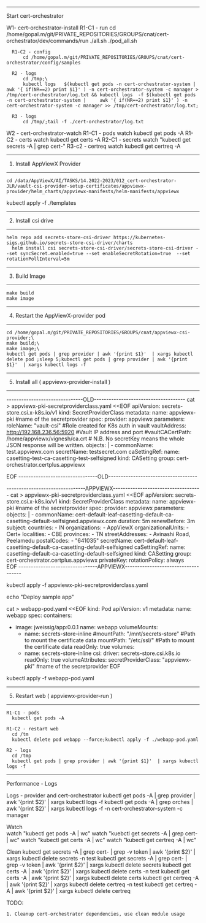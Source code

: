------------------------------------------------------------------------------------------------------------------------
Start cert-orchestrator

W1- cert-orchestrator-install
      R1-C1 - run
          cd /home/gopal.m/git/PRIVATE_REPOSITORIES/GROUPS/cnat/cert-orchestrator/dev/commands/run
          ./all.sh
          ./pod_all.sh
        
      R1-C2 - config
          cd /home/gopal.m/git/PRIVATE_REPOSITORIES/GROUPS/cnat/cert-orchestrator/config/samples

      R2 - logs
          cd /tmp;\
          kubectl logs   $(kubectl get pods -n cert-orchestrator-system |     awk '{ if(NR==2) print $1}' ) -n cert-orchestrator-system -c manager > /tmp/cert-orchestrator/log.txt && kubectl logs  -f $(kubectl get pods -n cert-orchestrator-system |     awk '{ if(NR==2) print $1}' ) -n cert-orchestrator-system -c manager >> /tmp/cert-orchestrator/log.txt;
      
      R3 - logs          
          cd /tmp/;tail -f ./cert-orchestrator/log.txt

W2 - cert-orchestrator-watch
      R1-C1 - pods
          watch kubectl get pods -A
      R1-C2 - certs
          watch kubectl get certs -A
      R2-C1 - secrets
          watch "kubectl get secrets -A | grep cert-"
      R3-c2 - certreq
          watch kubectl get certreq -A

------------------------------------------------------------------------------------------------------------------------
1. Install AppViewX Provider
------------------------------------------------------------------------------------------------------------------------
    
    cd /data/AppViewX/AI/TASKS/14.2022-2023/012_cert-orchestrator-JLR/vault-csi-provider-setup-certificates/appviewx-provider/helm_charts/appviewx-manifests/helm-manifests/appviewx
kubectl apply -f ./templates

------------------------------------------------------------------------------------------------------------------------
2. Install csi drive
----------------------------------------------------------------------------------------------------------------------------------------
	
    helm repo add secrets-store-csi-driver https://kubernetes-sigs.github.io/secrets-store-csi-driver/charts
	  helm install csi secrets-store-csi-driver/secrets-store-csi-driver --set syncSecret.enabled=true --set enableSecretRotation=true  --set rotationPollInterval=5m

----------------------------------------------------------------------------------------------------------------------------------------
3. Build Image
----------------------------------------------------------------------------------------------------------------------------------------

    make build
    make image

----------------------------------------------------------------------------------------------------------------------------------------
4. Restart the AppViewX-provider pod
----------------------------------------------------------------------------------------------------------------------------------------
    
    cd /home/gopal.m/git/PRIVATE_REPOSITORIES/GROUPS/cnat/appviewx-csi-provider;\
    make build;\
    make image;\
    kubectl get pods | grep provider | awk '{print $1}'  | xargs kubectl delete pod ;sleep 5;kubectl get pods | grep provider | awk '{print $1}'  | xargs kubectl logs -f 

----------------------------------------------------------------------------------------------------------------------------------------
5. Install all ( appviewx-provider-install )
----------------------------------------------------------------------------------------------------------------------------------------
<!-- 
cd /tmp
echo "Create Service Account"

cat > appviewx-auth-service-account.yaml <<EOF
---
apiVersion: rbac.authorization.k8s.io/v1
kind: ClusterRoleBinding
metadata:
   name: role-tokenreview-binding
   namespace: default
roleRef:
   apiGroup: rbac.authorization.k8s.io
   kind: ClusterRole
   name: system:auth-delegator
subjects:
- kind: ServiceAccount
  name: appviewx-auth    #Replace your custom service account name
  namespace: default  #Replace your custom namespace name here
EOF

kubectl create sa appviewx-auth
kubectl apply -f apviewx-auth-service-account.yaml

echo "Export Service account information for creating K8s auth"

export APPVIEWX_SA_NAME=$(kubectl get sa appviewx-auth --output jsonpath="{.secrets[*]['name']}")
export SA_JWT_TOKEN=$(kubectl get secret $APPVIEWX_SA_NAME --output 'go-template={{ .data.token }}' | base64 --decode)
export SA_CA_CRT=$(kubectl config view --raw --minify --flatten --output 'jsonpath={.clusters[].cluster.certificate-authority-data}' | base64 --decode)
export K8S_HOST=$(kubectl config view --raw --minify --flatten  --output 'jsonpath={.clusters[].cluster.server}')

echo $APPVIEWX_SA_NAME
echo $SA_JWT_TOKEN
echo $SA_CA_CRT
echo $K8S_HOST


echo "******* Setup kubernetes auth in vault 
( Manual 1. enable auth method -> kubernetes 2. echo $SA_CA_CRT format with certlogic.com 3. copy jwt token 4. disable jwt verifier  5. Access-> kubernetes create role   (pki_int_role - ISSUER ROLE ), 6. vault allowed domain demo.com"

read -p "Press any key to continue... " -n1 -s 

echo "******* Setup PKI engine in vault -> \
( *** DOCUMENT vault-setup )"

echo "Create secret provider class to talk to vault"

echo "( ************ create a role in pki_int )" -->

-------------------------------OLD-------------------------------------
cat > appviewx-pki-secretproviderclass.yaml <<EOF
apiVersion: secrets-store.csi.x-k8s.io/v1
kind: SecretProviderClass
metadata:
  name: appviewx-pki #name of the secretprovider
spec:
  provider: appviewx
  parameters:
    roleName: "vault-csi"  #Role created for K8s auth in vault
    vaultAddress: http://192.168.236.56:5920  #Vault IP address and port
    #vaultCACertPath: /home/appviewx/vignesh/ca.crt
    # N.B. No secretKey means the whole JSON response will be written.
    objects: |
      - commonName: test.appviewx.com
        secretName: testsecret.com
        caSettingRef: 
          name: casetting-test-ca-casetting-test-selfsigned
          kind: CASetting
          group: cert-orchestrator.certplus.appviewx        
          
EOF
--------------------------------OLD------------------------------------

--------------------------------APPVIEWX------------------------------------
cat > appviewx-pki-secretproviderclass.yaml <<EOF
apiVersion: secrets-store.csi.x-k8s.io/v1
kind: SecretProviderClass
metadata:
  name: appviewx-pki #name of the secretprovider
spec:
  provider: appviewx
  parameters:
    objects: |
      - commonName: cert-default-leaf-casetting-default-ca-casetting-default-selfsigned.appviewx.com
        duration: 5m
        renewBefore: 3m
        subject:
          countries:
          - IN
          organizations:
          - AppViewX
          organizationalUnits:
          - Cert+
          localities:
          - CBE
          provinces:
          - TN
          streetAddresses:
          - Avinashi Road, Peelamedu
          postalCodes:
          - "641035"
        secretName: cert-default-leaf-casetting-default-ca-casetting-default-selfsigned
        caSettingRef: 
          name: casetting-default-ca-casetting-default-selfsigned
          kind: CASetting
          group: cert-orchestrator.certplus.appviewx
        privateKey:
          rotationPolicy: always          
EOF
--------------------------------APPVIEWX------------------------------------

kubectl apply -f appviewx-pki-secretproviderclass.yaml

echo "Deploy sample app"

cat > webapp-pod.yaml <<EOF
kind: Pod
apiVersion: v1
metadata:
  name: webapp
spec:
  containers:
  - image: jweissig/app:0.0.1
    name: webapp
    volumeMounts:
    - name: secrets-store-inline
      #mountPath: "/mnt/secrets-store" #Path to mount the certificate data
      mountPath: "/etc/ssl/"           #Path to mount the certificate data
      readOnly: true
  volumes:
    - name: secrets-store-inline
      csi:
        driver: secrets-store.csi.k8s.io
        readOnly: true
        volumeAttributes:
          secretProviderClass: "appviewx-pki" #name of the secretprovider
EOF

kubectl apply -f webapp-pod.yaml

----------------------------------------------------------------------------------------------------------------------------------------
5. Restart web ( appviewx-provider-run )
----------------------------------------------------------------------------------------------------------------------------------------
    R1-C1 - pods
      kubectl get pods -A

    R1-C2 - restart web
      cd /tm
      kubectl delete pod webapp --force;kubectl apply -f ./webapp-pod.yaml

    R2 - logs
      cd /tmp
      kubectl get pods | grep provider | awk '{print $1}'  | xargs kubectl logs -f 

    
    

----------------------------------------------------------------------------------------------------------------------------------------

Performance - Logs

  Logs - provider and cert-orchestrator
    kubectl get pods -A | grep provider | awk '{print $2}' | xargs kubectl logs -f 
    kubectl get pods -A | grep orches | awk '{print $2}' | xargs kubectl logs -f -n cert-orchestrator-system -c manager

  Watch   
    watch "kubectl get pods -A | wc"
    watch "kuebctl get secrets -A | grep cert- | wc"
    watch "kubectl get certs -A | wc"
    watch "kubectl get certreq -A | wc"

  Clean
    kubectl get secrets -A | grep cert- | grep -v token | awk '{print $2}' | xargs kubectl delete secrets -n test
    kubectl get secrets -A | grep cert- | grep -v token | awk '{print $2}' | xargs kubectl delete secrets
    kubectl get certs -A | awk '{print $2}' | xargs kubectl delete certs -n test
    kubectl get certs -A | awk '{print $2}' | xargs kubectl delete certs
    kubectl get certreq -A | awk '{print $2}' | xargs kubectl delete certreq -n test
    kubectl get certreq -A | awk '{print $2}' | xargs kubectl delete certreq 


TODO:

    1. Cleanup cert-orchestrator dependencies, use clean module usage




